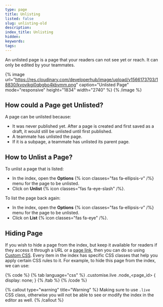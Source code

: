 ```yaml
---
type: page
title: Unlisting
listed: false
slug: unlisting-old
description: 
index_title: Unlisting
hidden: 
keywords: 
tags: 
---
```


An unlisted page is a page that your readers can not see yet or reach. It can only be edited by your teammates.

{% image url="https://res.cloudinary.com/developerhub/image/upload/v1566173703/18830/kvovikgj0qbgbo4kbvmm.png" caption="Unlisted Page" mode="responsive" height="1834" width="2740" %}
{% /image %}

## How could a Page get Unlisted?

A page can be unlisted because:

- It was never published yet. After a page is created and first saved as a draft, it would still be unlisted until first published.
- A teammate has unlisted the page.
- If it is a subpage, a teammate has unlisted its parent page.

## How to Unlist a Page?

To unlist a page that is listed:

- In the index, open the **Options** {% icon classes="fas fa-ellipsis-v" /%} menu for the page to be unlisted.
- Click on **Unlist** {% icon classes="fas fa-eye-slash" /%}.

To list the page back again:

- In the index, open the **Options** {% icon classes="fas fa-ellipsis-v" /%} menu for the page to be unlisted.
- Click on **List** {% icon classes="fas fa-eye" /%}.

## Hiding Page

If you wish to hide a page from the index, but keep it available for readers if they access it through a URL or a [page link](/support-center/page-linking), then you can do so using [Custom CSS](/support-center/custom-css). Every item in the index has specific CSS classes that help you apply certain CSS rules to it. For example, to hide this page from the index, we can use:

{% code %}
{% tab language="css" %}
.customise.live .node_<page_id> {
  display: none;
}
{% /tab %}
{% /code %}

{% callout type="warning" title="Warning" %}
Making sure to use `.live` CSS class, otherwise you will not be able to see or modify the index in the editor as well.
{% /callout %}